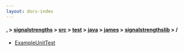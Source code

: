 ```yaml
---
layout: docs-index
---
```

#### [.](./../../../../../../index) > [signalstrengths](./../../../../../index) > [src](./../../../../index) > [test](./../../../index) > [java](./../../index) > [james](./../index) > [signalstrengthslib](./index) > **/**

- [ExampleUnitTest](ExampleUnitTest)

